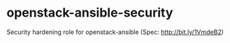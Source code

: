 # openstack-ansible-security
Security hardening role for openstack-ansible (Spec: http://bit.ly/1VmdeB2)
